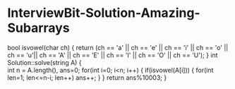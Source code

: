 # InterviewBit-Solution-Amazing-Subarrays
bool isvowel(char ch) 
{ 
    return (ch == 'a' || ch == 'e' || 
            ch == 'i' || ch == 'o' || 
            ch == 'u'|| ch == 'A' || ch == 'E' || ch == 'I' || ch == 'O' || ch == 'U'); 
} 
int Solution::solve(string A) 
{  
    int n = A.length(), ans=0;
    for(int i=0; i<n; i++)
    {
        if(isvowel(A[i]))
        {
            for(int len=1; len<=n-i; len++)
                ans++;
        }
    }
    return ans%10003; 
}


